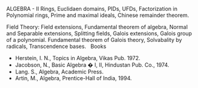 
ALGEBRA - II
Rings, Euclidaen domains, PIDs, UFDs, Factorization in Polynomial rings, Prime
and maximal ideals, Chinese remainder theorem.

Field Theory: Field extensions, Fundamental theorem of algebra, Normal and
Separable extensions, Splitting fields, Galois extensions, Galois group of a
polynomial. Fundamental theorem of Galois theory, Solvabality by radicals,
Transcendence bases.
 
Books

* Herstein, I. N., Topics in Algebra, Vikas Pub. 1972.
* Jacobson, N., Basic Algebra � I, II, Hindustan Pub. Co., 1974.
* Lang. S., Algebra, Academic Press.
* Artin, M., Algebra, Prentice-Hall of India, 1994.
   

